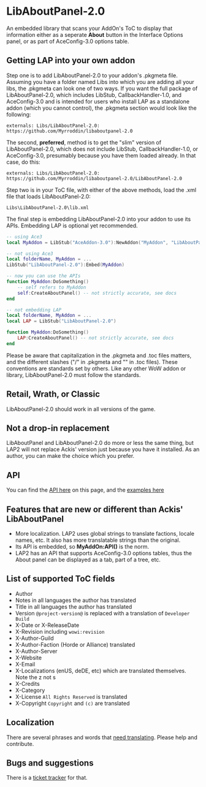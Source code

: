 # LibAboutPanel-2.0
An embedded library that scans your AddOn's ToC to display that information either as a seperate __About__ button in the Interface Options panel, or as part of AceConfig-3.0 options table.

## Getting LAP into your own addon
Step one is to add LibAboutPanel-2.0 to your addon's .pkgmeta file. Assuming you have a folder named Libs into which you are adding all your libs, the .pkgmeta can look one of two ways. If you want the full package of LibAboutPanel-2.0, which includes LibStub, CallbackHandler-1.0, and AceConfig-3.0 and is intended for users who install LAP as a standalone addon (which you cannot control), the .pkgmeta section would look like the following:

`externals:
  Libs/LibAboutPanel-2.0: https://github.com/Myrroddin/libaboutpanel-2.0`

The second, **preferred**, method is to get the "slim" version of LibAboutPanel-2.0, which does not include LibStub, CallbackHandler-1.0, or AceConfig-3.0, presumably because you have them loaded already. In that case, do this:

`externals:
  Libs/LibAboutPanel-2.0: https://github.com/Myrroddin/libaboutpanel-2.0/LibAboutPanel-2.0`

Step two is in your ToC file, with either of the above methods, load the .xml file that loads LibAboutPanel-2.0:

`Libs\LibAboutPanel-2.0\lib.xml`

The final step is embedding LibAboutPanel-2.0 into your addon to use its APIs. Embedding LAP is optional yet recommended.

```lua
-- using Ace3
local MyAddon = LibStub("AceAddon-3.0"):NewAddon("MyAddon", "LibAboutPanel-2.0")

-- not using Ace3
local folderName, MyAddon = ...
LibStub("LibAboutPanel-2.0"):Embed(MyAddon)

-- now you can use the APIs
function MyAddon:DoSomething()
    -- self refers to MyAddon
    self:CreateAboutPanel() -- not strictly accurate, see docs
end

-- not embedding LAP
local folderName, MyAddon = ...
local LAP = LibStub("LibAboutPanel-2.0")

function MyAddon:DoSomething()
    LAP:CreateAboutPanel() -- not strictly accurate, see docs
end
```

Please be aware that capitalization in the .pkgmeta and .toc files matters, and the different slashes ("/" in .pkgmeta and "\" in .toc files). These conventions are standards set by others. Like any other WoW addon or library, LibAboutPanel-2.0 must follow the standards.

## Retail, Wrath, or Classic
LibAboutPanel-2.0 should work in all versions of the game.

## Not a drop-in replacement
LibAboutPanel and LibAboutPanel-2.0 do more or less the same thing, but LAP2 will not replace Ackis' version just because you have it installed. As an author, you can make the choice which you prefer.

## API
You can find the [API here](https://www.wowace.com/addons/libaboutpanel-2-0/pages/api/) on this page, and the [examples here](https://www.wowace.com/projects/libaboutpanel-2-0/pages/example)

## Features that are new or different than Ackis' LibAboutPanel
* More localization. LAP2 uses global strings to translate factions, locale names, etc. It also has more translatable strings than the original.
* Its API is embedded, so __MyAddOn:API()__ is the norm.
* LAP2 has an API that supports AceConfig-3.0 options tables, thus the About panel can be displayed as a tab, part of a tree, etc.

## List of supported ToC fields
* Author
* Notes in all languages the author has translated
* Title in all languages the author has translated
* Version `@project-version@` is replaced with a translation of `Developer Build`
* X-Date or X-ReleaseDate
* X-Revision including `wowi:revision`
* X-Author-Guild
* X-Author-Faction (Horde or Alliance) translated
* X-Author-Server
* X-Website
* X-Email
* X-Localizations (enUS, deDE, etc) which are translated themselves. Note the z not s
* X-Credits
* X-Category
* X-License `All Rights Reserved` is translated
* X-Copyright `Copyright` and `(c)` are translated

## Localization
There are several phrases and words that [need translating](https://www.wowace.com/addons/libaboutpanel-2-0/localization/). Please help and contribute.

## Bugs and suggestions
There is a [ticket tracker](https://www.wowace.com/addons/libaboutpanel-2-0/tickets/) for that.
